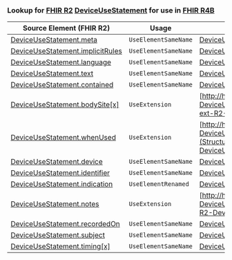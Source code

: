 ### Lookup for [FHIR R2](https://hl7.org/fhir/DSTU2/) [DeviceUseStatement](https://hl7.org/fhir/DSTU2/DeviceUseStatement.html) for use in [FHIR R4B](https://hl7.org/fhir/R4B/)

| Source Element (FHIR R2) | Usage | Target |
| -------------- | ----- | ------ |
| [DeviceUseStatement.meta](https://hl7.org/fhir/DSTU2/DeviceUseStatement.html#resource) | `UseElementSameName` | [DeviceUseStatement.meta](https://hl7.org/fhir/R4B/DeviceUseStatement.html#resource) |
| [DeviceUseStatement.implicitRules](https://hl7.org/fhir/DSTU2/DeviceUseStatement.html#resource) | `UseElementSameName` | [DeviceUseStatement.implicitRules](https://hl7.org/fhir/R4B/DeviceUseStatement.html#resource) |
| [DeviceUseStatement.language](https://hl7.org/fhir/DSTU2/DeviceUseStatement.html#resource) | `UseElementSameName` | [DeviceUseStatement.language](https://hl7.org/fhir/R4B/DeviceUseStatement.html#resource) |
| [DeviceUseStatement.text](https://hl7.org/fhir/DSTU2/DeviceUseStatement.html#resource) | `UseElementSameName` | [DeviceUseStatement.text](https://hl7.org/fhir/R4B/DeviceUseStatement.html#resource) |
| [DeviceUseStatement.contained](https://hl7.org/fhir/DSTU2/DeviceUseStatement.html#resource) | `UseElementSameName` | [DeviceUseStatement.contained](https://hl7.org/fhir/R4B/DeviceUseStatement.html#resource) |
| [DeviceUseStatement.bodySite[x]](https://hl7.org/fhir/DSTU2/DeviceUseStatement.html#resource) | `UseExtension` | [http://hl7.org/fhir/1.0/StructureDefinition/extension-DeviceUseStatement.bodySite](StructureDefinition-ext-R2-DeviceUseStatement.bodySite.html) |
| [DeviceUseStatement.whenUsed](https://hl7.org/fhir/DSTU2/DeviceUseStatement.html#resource) | `UseExtension` | [http://hl7.org/fhir/1.0/StructureDefinition/extension-DeviceUseStatement.whenUsed](StructureDefinition-ext-R2-DeviceUseStatement.whenUsed.html) |
| [DeviceUseStatement.device](https://hl7.org/fhir/DSTU2/DeviceUseStatement.html#resource) | `UseElementSameName` | [DeviceUseStatement.device](https://hl7.org/fhir/R4B/DeviceUseStatement.html#resource) |
| [DeviceUseStatement.identifier](https://hl7.org/fhir/DSTU2/DeviceUseStatement.html#resource) | `UseElementSameName` | [DeviceUseStatement.identifier](https://hl7.org/fhir/R4B/DeviceUseStatement.html#resource) |
| [DeviceUseStatement.indication](https://hl7.org/fhir/DSTU2/DeviceUseStatement.html#resource) | `UseElementRenamed` | [DeviceUseStatement.reasonCode](https://hl7.org/fhir/R4B/DeviceUseStatement.html#resource) |
| [DeviceUseStatement.notes](https://hl7.org/fhir/DSTU2/DeviceUseStatement.html#resource) | `UseExtension` | [http://hl7.org/fhir/1.0/StructureDefinition/extension-DeviceUseStatement.notes](StructureDefinition-ext-R2-DeviceUseStatement.notes.html) |
| [DeviceUseStatement.recordedOn](https://hl7.org/fhir/DSTU2/DeviceUseStatement.html#resource) | `UseElementSameName` | [DeviceUseStatement.recordedOn](https://hl7.org/fhir/R4B/DeviceUseStatement.html#resource) |
| [DeviceUseStatement.subject](https://hl7.org/fhir/DSTU2/DeviceUseStatement.html#resource) | `UseElementSameName` | [DeviceUseStatement.subject](https://hl7.org/fhir/R4B/DeviceUseStatement.html#resource) |
| [DeviceUseStatement.timing[x]](https://hl7.org/fhir/DSTU2/DeviceUseStatement.html#resource) | `UseElementSameName` | [DeviceUseStatement.timing[x]](https://hl7.org/fhir/R4B/DeviceUseStatement.html#resource) |
